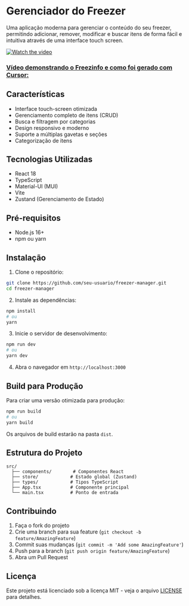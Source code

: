 # Gerenciador do Freezer

Uma aplicação moderna para gerenciar o conteúdo do seu freezer, permitindo adicionar, remover, modificar e buscar itens de forma fácil e intuitiva através de uma interface touch screen.

[![Watch the video](https://img.youtube.com/vi/MFmYm-2noWA/maxresdefault.jpg)](https://youtu.be/MFmYm-2noWA)

### [Vídeo demonstrando o Freezinfo e como foi gerado com Cursor:](https://youtu.be/MFmYm-2noWA)

## Características

- Interface touch-screen otimizada
- Gerenciamento completo de itens (CRUD)
- Busca e filtragem por categorias
- Design responsivo e moderno
- Suporte a múltiplas gavetas e seções
- Categorização de itens

## Tecnologias Utilizadas

- React 18
- TypeScript
- Material-UI (MUI)
- Vite
- Zustand (Gerenciamento de Estado)

## Pré-requisitos

- Node.js 16+ 
- npm ou yarn

## Instalação

1. Clone o repositório:
```bash
git clone https://github.com/seu-usuario/freezer-manager.git
cd freezer-manager
```

2. Instale as dependências:
```bash
npm install
# ou
yarn
```

3. Inicie o servidor de desenvolvimento:
```bash
npm run dev
# ou
yarn dev
```

4. Abra o navegador em `http://localhost:3000`

## Build para Produção

Para criar uma versão otimizada para produção:

```bash
npm run build
# ou
yarn build
```

Os arquivos de build estarão na pasta `dist`.

## Estrutura do Projeto

```
src/
  ├── components/        # Componentes React
  ├── store/            # Estado global (Zustand)
  ├── types/            # Tipos TypeScript
  ├── App.tsx           # Componente principal
  └── main.tsx          # Ponto de entrada
```

## Contribuindo

1. Faça o fork do projeto
2. Crie uma branch para sua feature (`git checkout -b feature/AmazingFeature`)
3. Commit suas mudanças (`git commit -m 'Add some AmazingFeature'`)
4. Push para a branch (`git push origin feature/AmazingFeature`)
5. Abra um Pull Request

## Licença

Este projeto está licenciado sob a licença MIT - veja o arquivo [LICENSE](LICENSE) para detalhes. 

